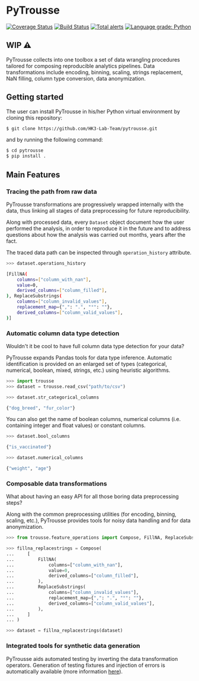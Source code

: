 # PyTrousse

[![Coverage Status](https://coveralls.io/repos/github/HK3-Lab-Team/pytrousse/badge.svg?branch=master&kill_cache=1)](https://coveralls.io/github/HK3-Lab-Team/pytrousse?branch=master)
[![Build Status](https://travis-ci.com/HK3-Lab-Team/pytrousse.svg?branch=master)](https://travis-ci.com/HK3-Lab-Team/pytrousse)
[![Total alerts](https://img.shields.io/lgtm/alerts/g/HK3-Lab-Team/pytrousse.svg?logo=lgtm&logoWidth=18)](https://lgtm.com/projects/g/HK3-Lab-Team/pytrousse/alerts/)
[![Language grade: Python](https://img.shields.io/lgtm/grade/python/g/HK3-Lab-Team/pytrousse.svg?logo=lgtm&logoWidth=18)](https://lgtm.com/projects/g/HK3-Lab-Team/pytrousse/context:python)

## WIP ⚠️

PyTrousse collects into one toolbox a set of data wrangling procedures tailored for composing reproducible analytics pipelines. Data transformations include encoding, binning, scaling, strings replacement, NaN filling, column type conversion, data anonymization.

## Getting started
The user can install PyTrousse in his/her Python virtual environment by cloning this repository:

```bash
$ git clone https://github.com/HK3-Lab-Team/pytrousse.git
```

and by running the following command:

```bash
$ cd pytrousse
$ pip install .
```

## Main Features

### Tracing the path from raw data

PyTrousse transformations are progressively wrapped internally with the data, thus linking all stages of data preprocessing for future reproducibility. 

Along with processed data, every `Dataset` object document how the user performed the analysis, in order to reproduce it in the future and to address questions about how the analysis was carried out months, years after the fact.

The traced data path can be inspected through `operation_history` attribute.

```python
>>> dataset.operations_history
```
```bash
[FillNA(
    columns=["column_with_nan"],
    value=0,
    derived_columns=["column_filled"],
), ReplaceSubstrings(
    columns=["column_invalid_values"],
    replacement_map={",": ".", "°": ""},
    derived_columns=["column_valid_values"],
)]
```

### Automatic column data type detection

Wouldn't it be cool to have full column data type detection for your data?

PyTrousse expands Pandas tools for data type inference. Automatic identification is provided on an enlarged set of types (categorical, numerical, boolean, mixed, strings, etc.) using heuristic algorithms.

```python
>>> import trousse
>>> dataset = trousse.read_csv("path/to/csv")

>>> dataset.str_categorical_columns
```
```bash
{"dog_breed", "fur_color"}
```
You can also get the name of boolean columns, numerical columns (i.e. containing integer and float values) or constant columns.
```python
>>> dataset.bool_columns
```
```bash
{"is_vaccinated"}
```
```python
>>> dataset.numerical_columns
```
```bash
{"weight", "age"}
```

### Composable data transformations

What about having an easy API for all those boring data preprocessing steps?

Along with the common preprocessing utilities (for encoding, binning, scaling, etc.), PyTrousse provides tools for noisy data handling and for data anonymization.

```python
>>> from trousse.feature_operations import Compose, FillNA, ReplaceSubstrings

>>> fillna_replacestrings = Compose(
...     [
...         FillNA(
...             columns=["column_with_nan"],
...             value=0,
...             derived_columns=["column_filled"],
...         ),
...         ReplaceSubstrings(
...             columns=["column_invalid_values"],
...             replacement_map={",": ".", "°": ""},
...             derived_columns=["column_valid_values"],
...         ),
...     ]
... )

>>> dataset = fillna_replacestrings(dataset)
```

### Integrated tools for synthetic data generation

PyTrousse aids automated testing by inverting the data transformation operators. Generation of testing fixtures and injection of errors is automatically available (more information [here](https://github.com/HK3-Lab-Team/pytrousse/blob/master/tests/README.md)).
